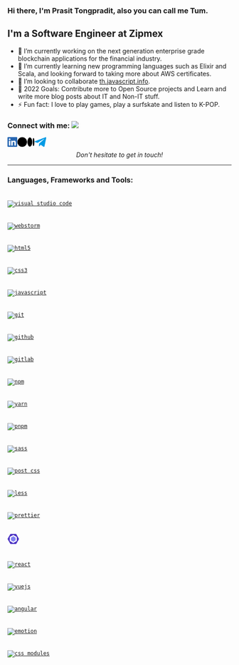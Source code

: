 ### Hi there, I'm Prasit Tongpradit, also you can call me Tum.

## I'm a Software Engineer at Zipmex

- 🔭 I’m currently working on the next generation enterprise grade blockchain applications for the financial industry.
- 🌱 I’m currently learning new programming languages such as Elixir and Scala, and looking forward to taking more about AWS certificates.
- 👯 I’m looking to collaborate [th.javascript.info](https://github.com/javascript-tutorial/th.javascript.info).
- 🥅 2022 Goals: Contribute more to Open Source projects and Learn and write more blog posts about IT and Non-IT stuff.
- ⚡ Fun fact: I love to play games, play a surfskate and listen to K-POP.

### Connect with me: <img src="https://media.giphy.com/media/LnQjpWaON8nhr21vNW/giphy.gif" height="32">

[<img align="left" alt="Prasit Tongpradit | LinkedIn" height="22px" src="./SocialLogo/LinkedIn.png" />][linkedin]
[<img align="left" alt="Prasit Tongpradit | Medium" height="22px" src="./SocialLogo/Medium.png" />][medium]
[<img align="left" alt="Prasit Tongpradit | Telegram" height="22px" src="./SocialLogo/Telegram.png" />][telegram]

<br />

<p align=center>
<em>Don't hesitate to get in touch!</em>
</p>

---

### Languages, Frameworks and Tools:

[<code>
<img alt="visual studio code" width="26px" src="https://img.icons8.com/fluent/240/000000/visual-studio-code-2019.png" />
</code>](https://code.visualstudio.com/)

[<code>
<img alt="webstorm" width="26px" src="https://img.icons8.com/color/240/000000/webstorm.png" />
</code>](https://www.jetbrains.com/webstorm/)

[<code>
<img alt="html5" width="26px" src="https://img.icons8.com/color/240/000000/html-5.png">
</code>](https://developer.mozilla.org/en-US/docs/Web/HTML)

[<code>
<img alt="css3" width="26px" src="https://img.icons8.com/color/240/000000/css3.png">
</code>](https://developer.mozilla.org/en-US/docs/Web/CSS)

[<code>
<img alt="javascript" width="26px" src="https://img.icons8.com/color/240/000000/javascript.png" />
</code>](https://developer.mozilla.org/en-US/docs/Web/JavaScript)

[<code>
<img alt="git" width="26px" src="https://img.icons8.com/color/240/000000/git.png">
</code>](https://git-scm.com/)

[<code>
<img alt="github" width="26px" src="https://img.icons8.com/color/240/000000/github.png">
</code>](https://github.com/)

[<code>
<img alt="gitlab" width="26px" src="https://img.icons8.com/color/240/000000/gitlab.png">
</code>](https://gitlab.com/)

[<code>
<img alt="npm" width="26px" src="https://img.icons8.com/color/240/000000/npm.png">
</code>](https://www.npmjs.com/)

[<code>
<img alt="yarn" width="26px" src="https://img.icons8.com/color/240/000000/external-yarn-fast-reliable-and-secure-dependency-management-web-portal-logo-color-tal-revivo.png" />
</code>](https://yarnpkg.com/)

[<code>
<img alt="pnpm" width="26px" src="https://img.stackshare.io/service/10903/JLVo_YPe_400x400.jpg" />
</code>](https://pnpm.io/)

[<code>
<img alt="sass" width="26px" src="https://img.icons8.com/color/240/000000/sass.png" />
</code>](https://sass-lang.com/)

[<code>
<img alt="post css" width="26px" src="https://upload.wikimedia.org/wikipedia/commons/thumb/b/bc/PostCSS_Logo.svg/1200px-PostCSS_Logo.svg.png" />
</code>](https://postcss.org/)

[<code>
<img alt="less" width="26px" src="https://w7.pngwing.com/pngs/392/883/png-transparent-computer-icons-less-web-development-others-text-logo-css.png" />
</code>](https://lesscss.org/)

[<code>
<img alt="prettier" width="26px" src="https://cdn.freebiesupply.com/logos/large/2x/prettier-2-logo-png-transparent.png" />
</code>](https://prettier.io/)

[<code>
<img alt="eslint" width="26px" src="https://raw.githubusercontent.com/github/explore/80688e429a7d4ef2fca1e82350fe8e3517d3494d/topics/eslint/eslint.png">
</code>](https://eslint.org/)

[<code>
<img alt="react" width="26px" src="https://w7.pngwing.com/pngs/235/872/png-transparent-react-computer-icons-redux-javascript-others-logo-symmetry-nodejs.png">
</code>](https://reactjs.org/)

[<code>
<img alt="vuejs" width="26px" src="https://w7.pngwing.com/pngs/70/60/png-transparent-vue-js-javascript-library-github-github-angle-text-triangle.png">
</code>](https://vuejs.org/)

[<code>
<img alt="angular" width="26px" src="https://w7.pngwing.com/pngs/14/568/png-transparent-angularjs-logo-javascript-security-token-angle-triangle-logo.png">
</code>](https://angular.io/)

[<code>
<img alt="emotion" width="26px" src="https://image.emojipng.com/826/11481826.jpg">
</code>](https://emotion.sh/)

[<code>
<img alt="css modules" width="26px" src="https://raw.githubusercontent.com/css-modules/logos/master/css-modules-logo.png">
</code>](https://github.com/css-modules/css-modules)

[comment]: <> (---)

[comment]: <> (## 📝 Latest Blog Posts)

[comment]: <> (These are my latest posts on [Medium]&#40;https://medium.com/@sabesan96&#41; and [Dev.to]&#40;https://dev.to/thesabesan&#41;:)

[comment]: <> (### Medium)

[comment]: <> (![Sabesan96's Medium Post]&#40;https://github-readme-medium-card.vercel.app/getMediumBlogs?username=sabesan96&limit=6&theme=tokyonight&#41;)

[comment]: <> (### Dev Community)

[comment]: <> (<!-- DEVTO:START -->)

[comment]: <> (- [Five methods for JavaScript to detect mobile browsers]&#40;https://dev.to/thesabesan/five-methods-for-javascript-to-detect-mobile-browsers-1jhc&#41;)

[comment]: <> (- [How to Handle ES6 modules in Node.Js]&#40;https://dev.to/thesabesan/how-to-handle-es6-modules-in-node-js-hdn&#41;)

[comment]: <> (- [Embed Dev.to as a blog on your React Website]&#40;https://dev.to/thesabesan/embed-dev-to-as-a-blog-on-your-react-website-3l8c&#41;)

[comment]: <> (- [Beautify Your GitHub Profile README]&#40;https://dev.to/thesabesan/beautify-your-github-profile-readme-10cf&#41;)

[comment]: <> (<!-- DEVTO:END -->)

[comment]: <> (---)

[comment]: <> (### Stack Overflow)

[comment]: <> ([![SabesanSathananthan StackOverflow]&#40;https://github-readme-stackoverflow-six.vercel.app/?userID=8629258&#41;]&#40;https://stackoverflow.com/users/8629258/sabesan&#41;)

[comment]: <> (---)

[comment]: <> (_NOTE: Top languages does not indicate my skill level or something like that, it's a github metric of which languages i have the most code on github_)

[comment]: <> (<a href="https://github-readme-stats.sabesansathananthan.vercel.app/api?username=sabesansathananthan&show_icons=true&hide_border=true&count_private=true&include_all_commits=true&theme=radical">)

[comment]: <> (<img align="center" alt="sabesan's Github Stats" src="https://github-readme-stats.sabesansathananthan.vercel.app/api?username=sabesansathananthan&show_icons=true&hide_border=true&count_private=true&include_all_commits=true&theme=radical" /></a>)

[comment]: <> (<a href="https://github-readme-stats.sabesansathananthan.vercel.app/api/top-langs/?username=sabesansathananthan&layout=compact&theme=radical">)

[comment]: <> (  <img align="center" src="https://github-readme-stats.sabesansathananthan.vercel.app/api/top-langs/?username=sabesansathananthan&layout=compact&theme=radical" />)

[comment]: <> (</a>)

[comment]: <> (---)

[comment]: <> (<p align=center>                           )

[comment]: <> (  <img align=center  src="https://visitor-badge.laobi.icu/badge?page_id=sabesansathananthan.sabesansathananthan" alt="Visitors">                     )

[comment]: <> (</p>)

[comment]: <> (---)

[linkedin]: https://www.linkedin.com/in/prasit-tongpradit
[medium]: https://medium.com/@prasittongpradit
[telegram]: https://telegram.me/Mosquiche
